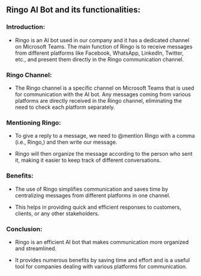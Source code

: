 ## Ringo AI Bot and its functionalities:

### Introduction:

* Ringo is an AI bot used in our company and it has a dedicated channel on Microsoft Teams. The main function of Ringo is to receive messages from different
  platforms like Facebook, WhatsApp, LinkedIn, Twitter, etc., and present them directly in the Ringo communication channel.

### Ringo Channel:

* The Ringo channel is a specific channel on Microsoft Teams that is used for communication with the AI bot. Any messages coming from various platforms are
  directly received in the Ringo channel, eliminating the need to check each platform separately.

### Mentioning Ringo:

* To give a reply to a message, we need to @mention Ringo with a comma (i.e., Ringo,) and then write our message.

* Ringo will then organize the message according to the person who sent it, making it easier to keep track of different conversations.

### Benefits:

* The use of Ringo simplifies communication and saves time by centralizing messages from different platforms in one channel. 

* This helps in providing quick and efficient responses to customers, clients, or any other stakeholders.

### Conclusion:

* Ringo is an efficient AI bot that makes communication more organized and streamlined.

* It provides numerous benefits by saving time and effort and is a useful tool for companies dealing with various platforms for communication.
